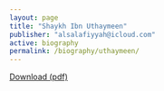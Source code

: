 ```yaml
---
layout: page
title: "Shaykh Ibn Uthaymeen"
publisher: "alsalafiyyah@icloud.com"
active: biography
permalink: /biography/uthaymeen/
---
```


[Download (pdf)](https://alsalafiyyah.github.io/pdf/The-Life-of-Imam-Muhammad-bin-Salih-Al-Uthaymin.pdf)
